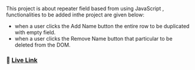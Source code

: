 This project is about repeater field based from using JavaScript , functionalities to be added inthe project are given below:
- when a user clicks the Add Name button the entire row to be duplicated with empty field.
- when a user clicks the  Remove Name button that particular to be deleted from the DOM.


### 🚀 [Live Link](https://repeater-form-by-arup.netlify.app/)